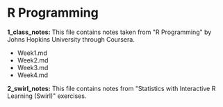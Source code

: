 # R Programming
**1_class_notes:** This file contains notes taken from "R Programming" by Johns Hopkins University through Coursera.  

- Week1.md
- Week2.md
- Week3.md
- Week4.md

**2_swirl_notes:** This file contains notes from "Statistics with Interactive R Learning (Swirl)" exercises.
